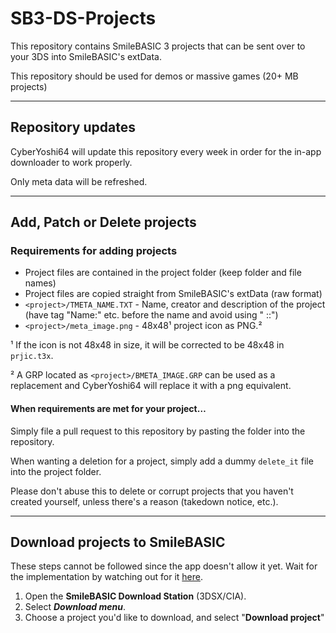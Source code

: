 # SB3-DS-Projects

This repository contains SmileBASIC 3 projects that can be sent over to your 3DS into SmileBASIC's extData.

This repository should be used for demos or massive games (20+ MB projects)

---

## Repository updates

CyberYoshi64 will update this repository every week in order for the in-app downloader to work properly.

Only meta data will be refreshed.

---

## Add, Patch or Delete projects

### Requirements for adding projects

- Project files are contained in the project folder (keep folder and file names)
- Project files are copied straight from SmileBASIC's extData (raw format)
- `<project>/TMETA_NAME.TXT` - Name, creator and description of the project (have tag "Name:" etc. before the name and avoid using " ::")
- `<project>/meta_image.png` - 48x48¹ project icon as PNG.²

¹ If the icon is not 48x48 in size, it will be corrected to be 48x48 in `prjic.t3x`.

² A GRP located as `<project>/BMETA_IMAGE.GRP` can be used as a replacement and CyberYoshi64 will replace it with a png equivalent.

#### When requirements are met for your project…

Simply file a pull request to this repository by pasting the folder into the repository.

When wanting a deletion for a project, simply add a dummy `delete_it` file into the project folder.

Please don't abuse this to delete or corrupt projects that you haven't created yourself, unless there's a reason (takedown notice, etc.).

---

## Download projects to SmileBASIC

These steps cannot be followed since the app doesn't allow it yet.
Wait for the implementation by watching out for it [here](https://github.com/CyberYoshi64/SB-Download-Station/releases).

1. Open the **SmileBASIC Download Station** (3DSX/CIA).
2. Select ***Download menu***.
3. Choose a project you'd like to download, and select "**Download project**"
